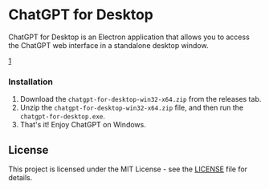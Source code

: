 # ChatGPT for Desktop

ChatGPT for Desktop is an Electron application that allows you to access the ChatGPT web interface in a standalone desktop window.

[1](src/images/screenshots/1.png)

### Installation
1. Download the `chatgpt-for-desktop-win32-x64.zip` from the releases tab.
2. Unzip the `chatgpt-for-desktop-win32-x64.zip` file, and then run the `chatgpt-for-desktop.exe`.
3. That's it! Enjoy ChatGPT on Windows.

## License

This project is licensed under the MIT License - see the [LICENSE](LICENSE) file for details.
